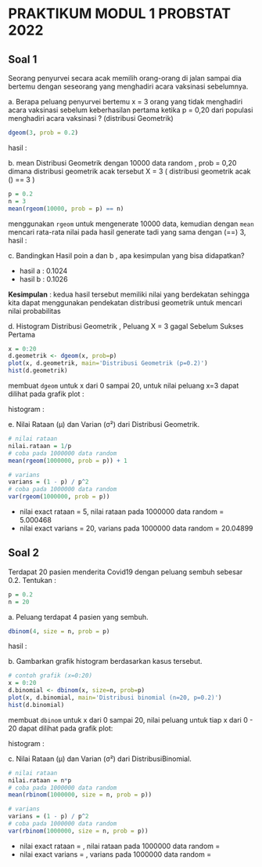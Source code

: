 # PRAKTIKUM MODUL 1 PROBSTAT 2022

## Soal 1
Seorang penyurvei secara acak memilih orang-orang di jalan sampai dia bertemu dengan
seseorang yang menghadiri acara vaksinasi sebelumnya.

a. Berapa peluang penyurvei bertemu x = 3 orang yang tidak menghadiri acara vaksinasi
sebelum keberhasilan pertama ketika p = 0,20 dari populasi menghadiri acara vaksinasi ?
(distribusi Geometrik)
```R
dgeom(3, prob = 0.2)
```
hasil : 


b. mean Distribusi Geometrik dengan 10000 data random , prob = 0,20 dimana distribusi
geometrik acak tersebut X = 3 ( distribusi geometrik acak () == 3 )
```R
p = 0.2
n = 3
mean(rgeom(10000, prob = p) == n)
```
menggunakan `rgeom` untuk mengenerate 10000 data, kemudian dengan `mean` mencari rata-rata nilai pada hasil generate tadi yang sama dengan (==) 3, hasil :


c. Bandingkan Hasil poin a dan b , apa kesimpulan yang bisa didapatkan?
- hasil a : 0.1024
- hasil b : 0.1026

**Kesimpulan** : kedua hasil tersebut memiliki nilai yang berdekatan sehingga kita dapat menggunakan pendekatan distribusi geometrik untuk mencari nilai probabilitas


d. Histogram Distribusi Geometrik , Peluang X = 3 gagal Sebelum Sukses Pertama
```R
x = 0:20
d.geometrik <- dgeom(x, prob=p)
plot(x, d.geometrik, main='Distribusi Geometrik (p=0.2)')
hist(d.geometrik)
```
membuat `dgeom` untuk x dari 0 sampai 20, untuk nilai peluang x=3 dapat dilihat pada grafik plot :

histogram :

e. Nilai Rataan (μ) dan Varian (σ²) dari Distribusi Geometrik.
```R
# nilai rataan
nilai.rataan = 1/p
# coba pada 1000000 data random
mean(rgeom(1000000, prob = p)) + 1

# varians
varians = (1 - p) / p^2
# coba pada 1000000 data random
var(rgeom(1000000, prob = p))
```
- nilai exact rataan = 5, nilai rataan pada 1000000 data random = 5.000468
- nilai exact varians = 20, varians pada 1000000 data random = 20.04899


## Soal 2
Terdapat 20 pasien menderita Covid19 dengan peluang sembuh sebesar 0.2. Tentukan :
```R
p = 0.2
n = 20
```
a. Peluang terdapat 4 pasien yang sembuh.
```R
dbinom(4, size = n, prob = p)
```
hasil :

b. Gambarkan grafik histogram berdasarkan kasus tersebut.
```R
# contoh grafik (x=0:20)
x = 0:20
d.binomial <- dbinom(x, size=n, prob=p)
plot(x, d.binomial, main='Distribusi binomial (n=20, p=0.2)')
hist(d.binomial)
```
membuat `dbinom` untuk x dari 0 sampai 20, nilai peluang untuk tiap x dari 0 - 20 dapat dilihat pada grafik plot:

histogram :

c. Nilai Rataan (μ) dan Varian (σ²) dari DistribusiBinomial.
```R
# nilai rataan
nilai.rataan = n*p
# coba pada 1000000 data random
mean(rbinom(1000000, size = n, prob = p))

# varians
varians = (1 - p) / p^2
# coba pada 1000000 data random
var(rbinom(1000000, size = n, prob = p))
```
- nilai exact rataan = , nilai rataan pada 1000000 data random = 
- nilai exact varians = , varians pada 1000000 data random = 
